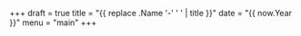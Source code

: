 +++
draft = true
title = "{{ replace .Name '-' ' ' | title }}"
date = "{{ now.Year }}"
menu = "main"
+++

